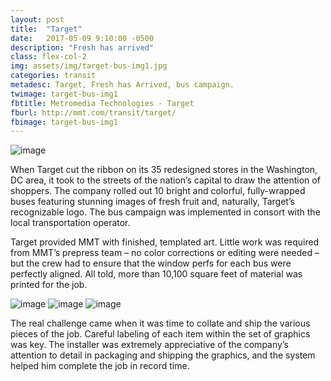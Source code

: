 ```yaml
---
layout: post
title:  "Target"
date:   2017-05-09 9:10:00 -0500
description: "Fresh has arrived"
class: flex-col-2
img: assets/img/target-bus-img1.jpg
categories: transit
metadesc: Target, Fresh has Arrived, bus campaign.
twimage: target-bus-img1
fbtitle: Metromedia Technologies - Target
fburl: http://mmt.com/transit/target/
fbimage: target-bus-img1
---
```

![image](../../assets/img/target-hero.jpg "some image")

<span>W</span>hen Target cut the ribbon on its 35 redesigned stores in the Washington, DC area, it took to the streets of the nation’s capital to draw the
attention of shoppers. The company rolled out 10 bright and colorful, fully-wrapped buses featuring stunning images of fresh fruit and, naturally,
Target’s recognizable logo. The bus campaign was implemented in consort with the local transportation operator.

Target provided MMT with finished, templated art. Little work was required
from MMT’s prepress team – no color corrections or editing were needed – but the crew had to ensure that the window perfs for each bus were perfectly aligned. All told, more than 10,100 square feet of material was printed for the job.

![image](../../assets/img/target-bus-img2.jpg "some image")
![image](../../assets/img/target-bus-img5.jpg "some image")
![image](../../assets/img/target-bus-img4.jpg "some image")

The real challenge came when it was time to collate and ship the various pieces of the job. Careful labeling of each item within the set of graphics was key. The installer was extremely appreciative of the company’s attention to detail in packaging and shipping the graphics, and the system helped him complete the job in record time.
